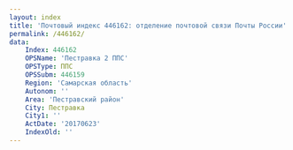 ```yaml
---
layout: index
title: 'Почтовый индекс 446162: отделение почтовой связи Почты России'
permalink: /446162/
data:
    Index: 446162
    OPSName: 'Пестравка 2 ППС'
    OPSType: ППС
    OPSSubm: 446159
    Region: 'Самарская область'
    Autonom: ''
    Area: 'Пестравский район'
    City: Пестравка
    City1: ''
    ActDate: '20170623'
    IndexOld: ''
---
```

